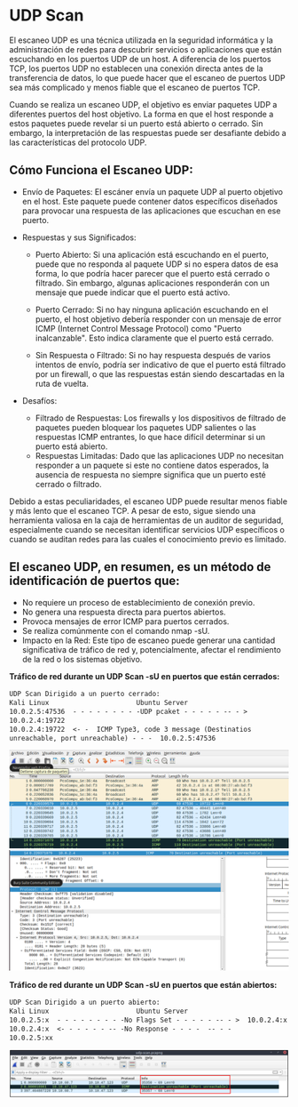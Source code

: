# UDP Scan

El escaneo UDP es una técnica utilizada en la seguridad informática y la administración de redes para descubrir servicios o aplicaciones que están escuchando en los puertos UDP de un host. A diferencia de los puertos TCP, los puertos UDP no establecen una conexión directa antes de la transferencia de datos, lo que puede hacer que el escaneo de puertos UDP sea más complicado y menos fiable que el escaneo de puertos TCP.

Cuando se realiza un escaneo UDP, el objetivo es enviar paquetes UDP a diferentes puertos del host objetivo. La forma en que el host responde a estos paquetes puede revelar si un puerto está abierto o cerrado. Sin embargo, la interpretación de las respuestas puede ser desafiante debido a las características del protocolo UDP.

## Cómo Funciona el Escaneo UDP:
- Envío de Paquetes: El escáner envía un paquete UDP al puerto objetivo en el host. Este paquete puede contener datos específicos diseñados para provocar una respuesta de las aplicaciones que escuchan en ese puerto.
- Respuestas y sus Significados:
  - Puerto Abierto: Si una aplicación está escuchando en el puerto, puede que no responda al paquete UDP si no espera datos de esa forma, lo que podría hacer parecer que el puerto está cerrado o filtrado. Sin embargo, algunas aplicaciones responderán con un mensaje que puede indicar que el puerto está activo.

  - Puerto Cerrado: Si no hay ninguna aplicación escuchando en el puerto, el host objetivo debería responder con un mensaje de error ICMP (Internet Control Message Protocol) como "Puerto inalcanzable". Esto indica claramente que el puerto está cerrado.

  - Sin Respuesta o Filtrado: Si no hay respuesta después de varios intentos de envío, podría ser indicativo de que el puerto está filtrado por un firewall, o que las respuestas están siendo descartadas en la ruta de vuelta.

- Desafíos:
  - Filtrado de Respuestas: Los firewalls y los dispositivos de filtrado de paquetes pueden bloquear los paquetes UDP salientes o las respuestas ICMP entrantes, lo que hace difícil determinar si un puerto está abierto.
  - Respuestas Limitadas: Dado que las aplicaciones UDP no necesitan responder a un paquete si este no contiene datos esperados, la ausencia de respuesta no siempre significa que un puerto esté cerrado o filtrado.

Debido a estas peculiaridades, el escaneo UDP puede resultar menos fiable y más lento que el escaneo TCP. A pesar de esto, sigue siendo una herramienta valiosa en la caja de herramientas de un auditor de seguridad, especialmente cuando se necesitan identificar servicios UDP específicos o cuando se auditan redes para las cuales el conocimiento previo es limitado.

## El escaneo UDP, en resumen, es un método de identificación de puertos que:
- No requiere un proceso de establecimiento de conexión previo.
- No genera una respuesta directa para puertos abiertos.
- Provoca mensajes de error ICMP para puertos cerrados.
- Se realiza comúnmente con el comando nmap -sU.
- Impacto en la Red: Este tipo de escaneo puede generar una cantidad significativa de tráfico de red y, potencialmente, afectar el rendimiento de la red o los sistemas objetivo.


**Tráfico de red durante un UDP Scan -sU en puertos que están cerrados:**
```
UDP Scan Dirigido a un puerto cerrado:
Kali Linux						Ubuntu Server
10.0.2.5:47536  - - - - - - - - -UDP pcaket - - - - - -- - >	10.0.2.4:19722
10.0.2.4:19722  <- -  ICMP Type3, code 3 message (Destinatios unreachable, port unreachable) - - -	10.0.2.5:47536
```
![](capturas/wireshark-udp-scan.png)
![](capturas/wireshark-udp-scan-2.png)



**Tráfico de red durante un UDP Scan -sU en puertos que están abiertos:**
```
UDP Scan Dirigido a un puerto abierto:
Kali Linux						Ubuntu Server
10.0.2.5:x  - - - - - - - - -No Flags Set - - - - - -- - >	10.0.2.4:x
10.0.2.4:x  <- - - - - - -- -No Response - - - -  -- - -	10.0.2.5:xx
```
![](capturas/wireshark-udp-scan-3.png)

